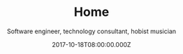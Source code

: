 ---
title: Home
date: 2017-10-18T08:00:00.000Z
meta:
  title: Ante Mihalj personal web
  keywords: software developer, engineer, 
  description: Software engineer with 15 years of professional development experience in various technologies 
h1: Ante Mihalj
subtitle: Software engineer, technology consultant, hobist musician
avatar:
  image-xs: null
  image-m: null
  image-l: null
  image-xl: null

introduction: 
  title: About me
  content: >-
    Hi!

    I am Ante Mihalj, software engineer with 15 year experience in various technologies. I value hard work, team spirit and search for knowledge. I have made a full circle from "Hello worlds", implementing banking core systems, playing lead dev roles in few startups (both back and front end) to client consultancy and team education. 
  
personal:
  title: Short history
  content: >-
    I have started with software development during my colledge, working with Java and .NET desktop frameworks. After graduation my interrest kept growing and I decided to persue development as my main profession. Learning new programming languages and self-improvement were my daily basis.

    I have spend few years in banking IT industry, learning enterprise level skills and technologies - IBM, Java enterprise, Websphere etc. I have spend some time building bank core system and integration to existing co-system.

    I have had few startup projects behind me, worked on them as lead dev or a consultant. Most of them were __Microsoft technology__ based, built as API, WebForm and SPA. One of them really succeeded ,you may see what it is about [Repsly](www.repsly.com)

    After that I spent few years doing consultancy and development for __Salesforce.com__ development based company in UK. Salesforce.com is the biggest cloud based CRM platform and client company delivers packages and products built on that platform. Beside consulting on Salesforce I have worked days and nights with a dev team to delived cloud based e-commerce API system hosted on __Heroku__ that integrates with Salesforce and suports scalability that Salesforce build-in limitations prevent.

    Currently I am working with a partner company [Zeraxo](www.zeraxo.com) as a Principal technical consultant, leading and educating a team of developers or working as a software architect / consultant on projects. We provide various development services and you can contact us if you need a __team of highly qualified software engineers__

projects:
  title: Some of projects I have worked on
  subtitle: due to privacy agreement with my clients most of projects with my involvement cannot be listed here
  list:
  - title: Repsly [more info](www.repsly.com)
    image:
    description: Sales force automation Saas
    technologies: ASP.NET,SQLServer,HTML5,CSS3,jQuery,IIS

  - title: Monica control center [more info](http://www.amphinicy.com/monica/)
    image:
    description: Satellite ground station interface
    technologies: NodeJS,HTML5,CSS3,Angular,Gulp,Grunt

  - title: Cloudsense Basket API [more info](www.cloudsense.com)
    image:
    description: Basket as a service - scalable integration with salesforce platform
    technologies: Salesforce,PostgreSQL,MongoDB,NodeJS,Gulp,Grunt,HTML5,CSS3,Angular,Heroku,Docker

  - title: Budgeteer
    image:
    description: AdWords management tool
    technologies: ASP.NET,SQLServer,HTML5,CSS3,Gulp,Grunt,SCSS  

history:
  title: History
  content: >-  
    I started with development during my colledge making desktop apps in .NET and Java. After my studies and few projects I decided to work in banking industries to craft enterprise development skills where I worked with technologies like **JavaEE, Beans, IBM websphere**. 
    
    
    After few years I decided it's time to try something more dynamic and I joined one promising startup where I worked as a full stack lead developer with **Microsoft technologies (.NET, SQL server)** and open source (Apache, HTML+CSS, jQuery ...). Target was world wide, the bar was high and so were our hopes.
    
    
    When starup has launced, passed critical time and became sucessfull product I decided it's time to try something else. I joined one agency that was specified in satellite industry software and spend a year working on their products. This is where I heavily worked in frontend **SPA technologies (Angular, HTML5) and NodeJS with MongoDb** 

    Since my startup experience was involved with **CRM** I was offered to do consultancies for a client working on  **Salesforce.com platform** - world's leading CRM cloud platform. Also client wanted to integrate platform with Heroku Paas and offer e-commerce cloud Saas where a team of experts worked on implementation.

education:
- title: Mathematical highschool in Zagreb (MIOC)
  years: 1995- 1999
  
- title: Faculty of engineering and electronics in Zagreb (FER)
  years: 1999- 2004
  degree: Batchelor of Science

skills:
- title: Server side technologies
  points:
  - __Microsoft__ - ASP.NET, Webforms, MVC, WebApi, ASP.NET Core
  - __Java__ - Java EE, Java Beans, Spring Framework, ...
  - __NodeJS__ - ExpressJS, Restify, AWS SDK, ...

- title: Front end technologies
  points:
  - __General__ - HTML5, CSS3, SCSS, SASS
  - __Javascript__ - VanillaJS, jQuery, Angular
  - __Tools__ - grunt, gulp, webpack

- title: Databases
  points:
  - __Microsoft__ - SQL server, SQL Express
  - __IBM DB2__
  - __Amazon DynamoDB__
  - __Oracle__ 
  - __open source__ - MySQL, PostgreSQL
  - __MongoDB__

- title: Content managment systems
  points:
  - __Umbraco CMS__ - created a dozen of umbraco backed-up websites
  - __KeystoneJS__

- title: CRM
  points:
  - __Salesforce.com__ - development, integration, testing
  - __ZohoCRM__ - usage

- title: Other
  points:
  - __Design__ - UX, paper prototyping, AB testing
  - __Versioning systems__ - git, mercurial, svn

hobbies:
- title: Music
  content: Playing guitar since I was a kid, both acoustic and electric - rocked socks of my parents and neighbors. Played in a few rock bands, still playing in one ... nothing too serious
  responsiveImage:
    image-xs: null
    image-m: null
    image-l: null
    image-xl: null
- title: Chillin'
  content: Very rare but precious
  responsiveImage:
    image-xs: null
    image-m: null
    image-l: null
    image-xl: null
---
